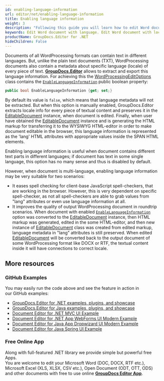 ```yaml
---
id: enabling-language-information
url: editor/net/enabling-language-information
title: Enabling language information
weight: 3
description: "Following this guide you will learn how to edit Word document using locale info, apply spell-checkers to a document content written in different languages using GroupDocs.Editor for .NET API."
keywords: Edit Word document with language. Edit Word document with locale
productName: GroupDocs.Editor for .NET
hideChildren: False
---
```

Documents of all WordProcessing formats can contain text in different languages. But, unlike the plain text documents (TXT), WordProcessing documents also contain a metadata about specific language (locale) of every piece of text. [**GroupDocs.Editor**](https://products.groupdocs.com/editor/net) allows to extract and export this language information. For achieving this the [WordProcessingEditOptions](https://apireference.groupdocs.com/net/editor/groupdocs.editor.options/wordprocessingeditoptions) class contains the [`EnableLanguageInformation`](https://apireference.groupdocs.com/net/editor/groupdocs.editor.options/wordprocessingeditoptions/properties/enablelanguageinformation) public boolean property:

```csharp
public bool EnableLanguageInformation {get; set;}
```

By default its value is `false`, which means that language metadata will not be extracted. But when this option is manually enabled, GroupDocs.Editor extracts locale info for every piece of textual content and preserves it in the [EditableDocument](https://apireference.groupdocs.com/net/editor/groupdocs.editor/editabledocument) instance, when document is edited. Finally, when user have obtained the [EditableDocument](https://apireference.groupdocs.com/net/editor/groupdocs.editor/editabledocument) instance and is generating the HTML markup for transferring it to the WYSIWYG HTML-editor in order to make document editable in the browser, this language information is represented as the 'lang' HTML attributes with appropriate values inside the SPAN HTML elements.

Enabling language information is useful when document contains different text parts in different languages; if document has text in some single language, this option has no many sense and thus is disabled by default.

However, when document is multi-language, enabling language information may be very suitable for two scenarios:

*   It eases spell checking for client-base JavaScript spell-checkers, that are working in the browser. However, this is very dependent on specific spell-checker, as not all spell-checkers are able to grab values from "lang" attributes or even use language information at all.
*   It improves the quality of output WordProcessing document in roundtrip scenarios. When document with enabled [`EnableLanguageInformation`](https://apireference.groupdocs.com/net/editor/groupdocs.editor.options/wordprocessingeditoptions/properties/enablelanguageinformation) option was converted to the [EditableDocument](https://apireference.groupdocs.com/net/editor/groupdocs.editor/editabledocument) instance, then HTML markup was generated, edited in the some HTML-editor, and then new instance of [EditableDocument](https://apireference.groupdocs.com/net/editor/groupdocs.editor/editabledocument) class was created from edited markup, language metadata in "lang" attributes is still preserved. When edited [EditableDocument](https://apireference.groupdocs.com/net/editor/groupdocs.editor/editabledocument) will be converted back to the output document of some WordProcessing format like DOCX or RTF, the textual content inside it will have connections to correct locale.

## More resources
### GitHub Examples

You may easily run the code above and see the feature in action in our GitHub examples:
*   [GroupDocs.Editor for .NET examples, plugins, and showcase](https://github.com/groupdocs-editor/GroupDocs.Editor-for-.NET)   
*   [GroupDocs.Editor for Java examples, plugins, and showcase](https://github.com/groupdocs-editor/GroupDocs.Editor-for-Java)    
*   [Document Editor for .NET MVC UI Example](https://github.com/groupdocs-editor/GroupDocs.Editor-for-.NET-MVC)     
*   [Document Editor for .NET App WebForms UI Modern Example](https://github.com/groupdocs-editor/GroupDocs.Editor-for-.NET-WebForms)    
*   [Document Editor for Java App Dropwizard UI Modern Example](https://github.com/groupdocs-editor/GroupDocs.Editor-for-Java-Dropwizard)    
*   [Document Editor for Java Spring UI Example](https://github.com/groupdocs-editor/GroupDocs.Editor-for-Java-Spring)
    
### Free Online App
Along with full-featured .NET library we provide simple but powerful free Apps.  
You are welcome to edit your Microsoft Word (DOC, DOCX, RTF etc.), Microsoft Excel (XLS, XLSX, CSV etc.), Open Document (ODT, OTT, ODS) and other documents with free to use online **[GroupDocs Editor App](https://products.groupdocs.app/editor)**.
